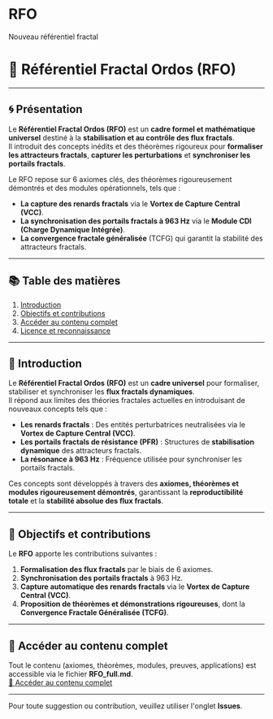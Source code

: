 # RFO
Nouveau référentiel fractal 
# 📘 **Référentiel Fractal Ordos (RFO)**

---

## 🌀 **Présentation**
Le **Référentiel Fractal Ordos (RFO)** est un **cadre formel et mathématique universel** destiné à la **stabilisation et au contrôle des flux fractals**.  
Il introduit des concepts inédits et des théorèmes rigoureux pour **formaliser les attracteurs fractals**, **capturer les perturbations** et **synchroniser les portails fractals**.  

Le RFO repose sur 6 axiomes clés, des théorèmes rigoureusement démontrés et des modules opérationnels, tels que :  
- **La capture des renards fractals** via le **Vortex de Capture Central (VCC)**.  
- **La synchronisation des portails fractals à 963 Hz** via le **Module CDI (Charge Dynamique Intégrée)**.  
- **La convergence fractale généralisée** (TCFG) qui garantit la stabilité des attracteurs fractals.  

---

## 📚 **Table des matières**
1. [Introduction](#introduction)  
2. [Objectifs et contributions](#objectifs-et-contributions)  
3. [Accéder au contenu complet](#accéder-au-contenu-complet)  
4. [Licence et reconnaissance](#licence-et-reconnaissance)  

---

## 📖 **Introduction**
Le **Référentiel Fractal Ordos (RFO)** est un **cadre universel** pour formaliser, stabiliser et synchroniser les **flux fractals dynamiques**.  
Il répond aux limites des théories fractales actuelles en introduisant de nouveaux concepts tels que :  
- **Les renards fractals** : Des entités perturbatrices neutralisées via le **Vortex de Capture Central (VCC)**.  
- **Les portails fractals de résistance (PFR)** : Structures de **stabilisation dynamique** des attracteurs fractals.  
- **La résonance à 963 Hz** : Fréquence utilisée pour synchroniser les portails fractals.  

Ces concepts sont développés à travers des **axiomes, théorèmes et modules rigoureusement démontrés**, garantissant la **reproductibilité totale** et la **stabilité absolue des flux fractals**.  

---

## 🎯 **Objectifs et contributions**
Le **RFO** apporte les contributions suivantes :  
1. **Formalisation des flux fractals** par le biais de 6 axiomes.  
2. **Synchronisation des portails fractals** à 963 Hz.  
3. **Capture automatique des renards fractals** via le **Vortex de Capture Central (VCC)**.  
4. **Proposition de théorèmes et démonstrations rigoureuses**, dont la **Convergence Fractale Généralisée (TCFG)**.  

---

## 📂 **Accéder au contenu complet**
Tout le contenu (axiomes, théorèmes, modules, preuves, applications) est accessible via le fichier **RFO_full.md**.  
[🔗 Accéder au contenu complet](./RFO_full.md)  

---

Pour toute suggestion ou contribution, veuillez utiliser l'onglet **Issues**.  

